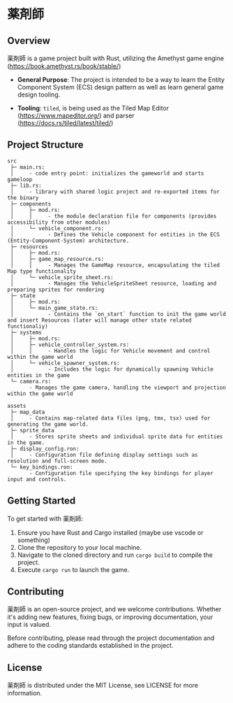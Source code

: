 # 薬剤師

## Overview

薬剤師 is a game project built with Rust, utilizing the Amethyst game engine (https://book.amethyst.rs/book/stable/)

- **General Purpose**: The project is intended to be a way to learn the Entity Component System (ECS) design pattern as well as learn general game design tooling.
  
- **Tooling**: `tiled`, is being used as the Tiled Map Editor (https://www.mapeditor.org/) and parser (https://docs.rs/tiled/latest/tiled/)

## Project Structure

```
src
 ├─ main.rs:
 │     - code entry point: initializes the gameworld and starts gameloop
 ├─ lib.rs:
 │     - library with shared logic project and re-exported items for the binary
 ├─ components
 │     ├─ mod.rs:
 │     │     - the module declaration file for components (provides accessibility from other modules)
 │     └─ vehicle_component.rs:
 │           - Defines the Vehicle component for entities in the ECS (Entity-Component-System) architecture.
 ├─ resources
 │     ├─ mod.rs:
 │     ├─ game_map_resource.rs:
 │     │     - Manages the GameMap resource, encapsulating the tiled Map type functionality
 │     └─ vehicle_sprite_sheet.rs:
 │           - Manages the VehicleSpriteSheet resource, loading and preparing sprites for rendering
 ├─ state
 │     ├─ mod.rs:
 │     └─ main_game_state.rs:
 │           - Contains the `on_start` function to init the game world and insert Resources (later will manage other state related functionaliy)
 ├─ systems
 │     ├─ mod.rs:
 │     ├─ vehicle_controller_system.rs:
 │     │     - Handles the logic for Vehicle movement and control within the game world
 │     └─ vehicle_spawner_system.rs:
 │           - Includes the logic for dynamically spawning Vehicle entities in the game
 └─ camera.rs:
       - Manages the game camera, handling the viewport and projection within the game world

assets
 ├─ map_data
 │     - Contains map-related data files (png, tmx, tsx) used for generating the game world.
 ├─ sprite_data
 │     - Stores sprite sheets and individual sprite data for entities in the game.
 ├─ display_config.ron:
 │     - Configuration file defining display settings such as resolution and full-screen mode.
 └─ key_bindings.ron:
       - Configuration file specifying the key bindings for player input and controls.
```
## Getting Started

To get started with 薬剤師:

1. Ensure you have Rust and Cargo installed (maybe use vscode or something)
2. Clone the repository to your local machine.
3. Navigate to the cloned directory and run `cargo build` to compile the project.
4. Execute `cargo run` to launch the game.

## Contributing

薬剤師 is an open-source project, and we welcome contributions. Whether it's adding new features, fixing bugs, or improving documentation, your input is valued.

Before contributing, please read through the project documentation and adhere to the coding standards established in the project.

## License

薬剤師 is distributed under the MIT License, see LICENSE for more information.
